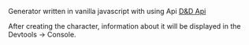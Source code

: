 Generator written in vanilla javascript with using Api [D&D Api](http://www.dnd5eapi.co/)


After creating the character, information about it will be displayed in the Devtools -> Console.
